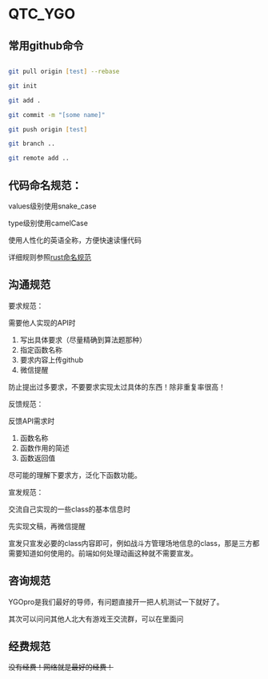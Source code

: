 # QTC_YGO

## 常用github命令

```zsh

git pull origin [test] --rebase

git init

git add .

git commit -m "[some name]"

git push origin [test]

git branch ..

git remote add ..

```

## 代码命名规范：

values级别使用snake_case

type级别使用camelCase

使用人性化的英语全称，方便快速读懂代码

详细规则参照[rust命名规范](https://course.rs/practice/naming.html)

## 沟通规范

要求规范：

需要他人实现的API时

1. 写出具体要求（尽量精确到算法题那种）
2. 指定函数名称
3. 要求内容上传github
4. 微信提醒

防止提出过多要求，不要要求实现太过具体的东西！除非重复率很高！

反馈规范：

反馈API需求时

1. 函数名称
2. 函数作用的简述
3. 函数返回值

尽可能的理解下要求方，泛化下函数功能。

宣发规范：

交流自己实现的一些class的基本信息时

先实现文稿，再微信提醒

宣发只宣发必要的class内容即可，例如战斗方管理场地信息的class，那是三方都需要知道如何使用的。前端如何处理动画这种就不需要宣发。

## 咨询规范

YGOpro是我们最好的导师，有问题直接开一把人机测试一下就好了。

其次可以问问其他人北大有游戏王交流群，可以在里面问

## 经费规范

~~没有经费！网络就是最好的经费！~~